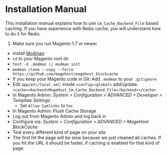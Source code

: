 # Installation Manual

This installation manual explains how to use `Cm_Cache_Backend_File` based caching.
If you have experience with Redis cache, you will understand how to do it for Redis.

1. Make sure you run Magento 1.7 or newer 
* Install [Modman](https://github.com/colinmollenhour/modman)
* `cd` to your Magento root dir
* `test -d .modman || modman init`
* `modman clone --copy --force https://github.com/magehost/magehost_blockcache`
* If you keep your Magento code in Git: Add `.modman` to your `.gitignore`
* Edit `app/etc/local.xml`: inside `<config><global>` add/update:<br /> `<cache><backend>MageHost_Cm_Cache_Backend_File</backend></cache>`
* In Magento Admin: _System > Configuration > ADVANCED > Developer > Template Settings_
  * Set `Allow Symlinks` to `Yes`
* In Magento Admin: Flush Cache Storage
* Log out from Magento Admin and log back in
* Configure via: _System > Configuration > ADVANCED > MageHost BlockCache_
* Test every different kind of page on your site
* The first hit the page will be slow because we just cleaned all caches. If you hit the URL it should be faster, if caching is enabled for that kind of page. 

